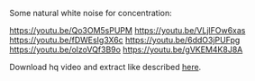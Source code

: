 Some natural white noise for concentration:

https://youtu.be/Qo3OM5sPUPM
https://youtu.be/VLjlFOw6xas
https://youtu.be/fDWEsIg3X6c
https://youtu.be/6ddO3jPUFpg
https://youtu.be/olzoVQf3B9o
https://youtu.be/gVKEM4K8J8A

Download hq video and extract like described [here](//2017/12/15/extract-audio-from-video-using-ffmpeg-avconv-high-quality-hq.html).
